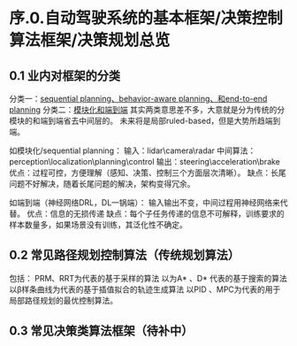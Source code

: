 # 序.0.自动驾驶系统的基本框架/决策控制算法框架/决策规划总览
## 0.1 业内对框架的分类
分类一：[sequential planning、behavior-aware planning、和end-to-end planning](https://blog.csdn.net/CV_Autobot/article/details/139016301) 
分类二：[模块化和端到端](https://zhuanlan.zhihu.com/p/713880302)
其实两类意思差不多，大意就是分为传统的分模块的和端到端省去中间层的。 未来将是局部ruled-based，但是大势所趋端到端。

如模块化/sequential planning：
输入：lidar\camera\radar 
中间算法：perception\localization\planning\control 
输出：steering\acceleration\brake 
优点：过程可控，方便理解（感知、决策、控制三个方面层次清晰）。 
缺点：长尾问题不好解决，随着长尾问题的解决，架构变得冗余。 

如端到端（神经网络DRL，DL一锅端）： 
输入输出不变，中间过程用神经网络来代替。
优点：信息的无损传递 
缺点：每个子任务传递的信息不可解释，训练要求的样本数量多，如果场景没有训练，其泛化性不确定。 
## 0.2 常见路径规划控制算法（传统规划算法）
包括： 
PRM、RRT为代表的基于采样的算法 
以为A* 、D* 代表的基于搜索的算法 
以β样条曲线为代表的基于插值拟合的轨迹生成算法 
以PID 、MPC为代表的用于局部路径规划的最优控制算法。
## 0.3 常见决策类算法框架（待补中）

